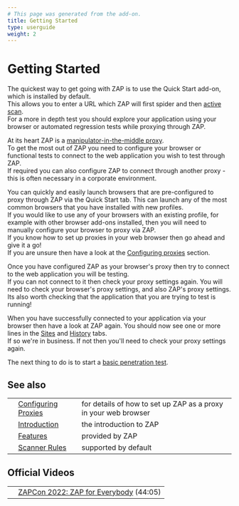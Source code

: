 ```yaml
---
# This page was generated from the add-on.
title: Getting Started
type: userguide
weight: 2
---
```


# Getting Started

The quickest way to get going with ZAP is to use the Quick Start add-on, which is installed by default.  
This allows you to enter a URL which ZAP will first spider
and then [active scan](/docs/desktop/start/features/ascan/).  
For a more in depth test you should explore your application using your browser or automated regression tests while proxying through ZAP.

At its heart ZAP is a [manipulator-in-the-middle proxy](/docs/desktop/start/features/intercept/).  
To get the most out of ZAP you need to configure your browser or functional tests to connect to the web application you wish to test through ZAP.  
If required you can also configure ZAP to connect through another proxy - this is often
necessary in a corporate environment.  

You can quickly and easily launch browsers that are pre-configured to proxy through ZAP via the Quick Start tab.
This can launch any of the most common browsers that you have installed with new profiles.  
If you would like to use any of your browsers with an existing profile, for example with other browser add-ons installed,
then you will need to manually configure your browser to proxy via ZAP.  
If you know how to set up proxies in your web browser then go ahead and give it a go!  
If you are unsure then have a look at the [Configuring proxies](/docs/desktop/start/proxies/)
section.

Once you have configured ZAP as your browser's proxy then try to connect to the web application
you will be testing.  
If you can not connect to it then check your proxy settings again. You will need to check your
browser's proxy settings, and also ZAP's proxy settings.   
Its also worth checking that the application that you are trying to test is running!

When you have successfully connected to your application via your browser then have a look at ZAP
again. You should now see one or more lines in the [Sites](/docs/desktop/ui/tabs/sites/) and
[History](/docs/desktop/ui/tabs/history/) tabs.  
If so we're in business. If not then you'll need to check your proxy settings again.

The next thing to do is to start a
[basic penetration test](/docs/desktop/start/pentest/).  

## See also

|   |                                                     |                                                                 |
|---|-----------------------------------------------------|-----------------------------------------------------------------|
|   | [Configuring Proxies](/docs/desktop/start/proxies/) | for details of how to set up ZAP as a proxy in your web browser |
|   | [Introduction](/docs/desktop/)                      | the introduction to ZAP                                         |
|   | [Features](/docs/desktop/start/features/)           | provided by ZAP                                                 |
|   | [Scanner Rules](/docs/desktop/start/checks/)        | supported by default                                            |

## Official Videos

|   |                                                                                       |
|---|---------------------------------------------------------------------------------------|
|   | [ZAPCon 2022: ZAP for Everybody](https://www.youtube.com/watch?v=32W_hm30dsg) (44:05) |
